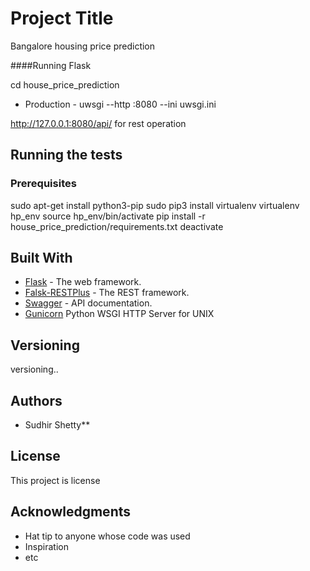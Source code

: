 # Project Title

Bangalore housing price prediction

####Running Flask

cd house_price_prediction

* Production - uwsgi --http :8080 --ini uwsgi.ini

http://127.0.0.1:8080/api/ for rest operation


## Running the tests

### Prerequisites
sudo apt-get install python3-pip
sudo pip3 install virtualenv
virtualenv hp_env
source hp_env/bin/activate
pip install -r house_price_prediction/requirements.txt
deactivate

## Built With
* [Flask](http://flask.pocoo.org/docs/1.0/) - The web framework.
* [Falsk-RESTPlus](https://flask-restplus.readthedocs.io/en/stable/) - The REST framework.
* [Swagger](https://flask-restplus.readthedocs.io/en/stable/swagger.html) - API documentation.
* [Gunicorn](http://docs.gunicorn.org/en/stable/run.html) Python WSGI HTTP Server for UNIX

## Versioning

versioning.. 

## Authors

* Sudhir Shetty**

## License

This project is license

## Acknowledgments

* Hat tip to anyone whose code was used
* Inspiration
* etc

